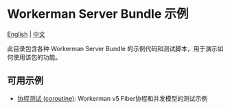# Workerman Server Bundle 示例

[English](README.md) | [中文](README.zh-CN.md)

此目录包含各种 Workerman Server Bundle 的示例代码和测试脚本，用于演示如何使用该包的功能。

## 可用示例

- [协程测试 (coroutine)](./coroutine/): Workerman v5 Fiber协程和并发模型的测试示例
